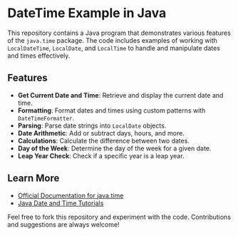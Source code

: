 # DateTime Example in Java

This repository contains a Java program that demonstrates various features of the `java.time` package. The code includes examples of working with `LocalDateTime`, `LocalDate`, and `LocalTime` to handle and manipulate dates and times effectively.

## Features

- **Get Current Date and Time**: Retrieve and display the current date and time.
- **Formatting**: Format dates and times using custom patterns with `DateTimeFormatter`.
- **Parsing**: Parse date strings into `LocalDate` objects.
- **Date Arithmetic**: Add or subtract days, hours, and more.
- **Calculations**: Calculate the difference between two dates.
- **Day of the Week**: Determine the day of the week for a given date.
- **Leap Year Check**: Check if a specific year is a leap year.

## Learn More

- [Official Documentation for java.time](https://docs.oracle.com/javase/8/docs/api/java/time/package-summary.html)
- [Java Date and Time Tutorials](https://www.baeldung.com/java-8-date-time-intro)

Feel free to fork this repository and experiment with the code. Contributions and suggestions are always welcome!
